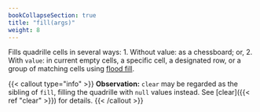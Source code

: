 ```yaml
---
bookCollapseSection: true
title: "fill(args)"
weight: 8
---
```


Fills quadrille cells in several ways: 1. Without value: as a chessboard; or, 2. With `value`: in current empty cells, a specific cell, a designated row, or a group of matching cells using [flood fill](https://en.m.wikipedia.org/wiki/Flood_fill).

{{< callout type="info" >}}
**Observation:** `clear` may be regarded as the sibling of `fill`, filling the quadrille with `null` values instead. See [clear]({{< ref "clear" >}}) for details.
{{< /callout >}}